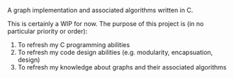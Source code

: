 A graph implementation and associated algorithms written in C.

This is certainly a WIP for now. The purpose of this project is (in no particular priority or order):

1. To refresh my C programming abilities
2. To refresh my code design abilities (e.g. modularity, encapsuation, design)
3. To refresh my knowledge about graphs and their associated algorithms
